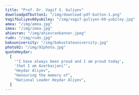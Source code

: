 ```yaml
---
title: "Prof. Dr. Vagif S. Guliyev"
downloadpdfbutton1: "/img/download-pdf-button-1.png"
VagifGuliyev60yubiley: "/img/vagif-guliyev-60-yubiley.jpg"
amea: "/img/amea.jpg"
imea: "/img/imea.jpg"
ahievran: "/img/ahievranbanner.jpeg"
rudn: "/img/rudn.jpg"
bakuuniversity: "/img/bakustateuniversity.jpg"
photo92: "/img/92photo.jpg"
quoteHeydar:
  [
    '"I have always been proud and I am proud today',
    'that I am Azerbaijani"',
    "Heydar Aliyev",
    "Honouring the memory of",
    "National Leader Heydar Aliyev",
  ]
---
```

